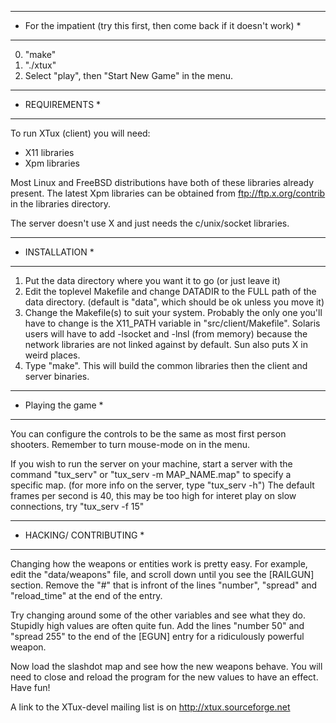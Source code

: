 **************************************************************************
* For the impatient (try this first, then come back if it doesn't work)  *
**************************************************************************
0. "make"
1. "./xtux"
2. Select "play", then "Start New Game" in the menu.

****************
* REQUIREMENTS *
****************
To run XTux (client) you will need:

* X11 libraries
* Xpm libraries

Most Linux and FreeBSD distributions have both of these libraries already
present. The latest Xpm libraries can be obtained from ftp://ftp.x.org/contrib
in the libraries directory.

The server doesn't use X and just needs the c/unix/socket libraries.

****************
* INSTALLATION *
****************

1. Put the data directory where you want it to go (or just leave it)
2. Edit the toplevel Makefile and change DATADIR to the FULL path of the
   data directory. (default is "data", which should be ok unless you move it)
3. Change the Makefile(s) to suit your system. Probably the only one you'll
   have to change is the X11_PATH variable in "src/client/Makefile". Solaris
   users will have to add -lsocket and -lnsl (from memory) because the network
   libraries are not linked against by default. Sun also puts X in weird places.
4. Type "make". This will build the common libraries then the client and server
   binaries.

********************
* Playing the game *
********************

You can configure the controls to be the same as most first person shooters.
Remember to turn mouse-mode on in the menu.

If you wish to run the server on your machine, start a server with the
command "tux_serv" or "tux_serv -m MAP_NAME.map" to specify a specific map.
(for more info on the server, type "tux_serv -h")
The default frames per second is 40, this may be too high for interet play
on slow connections, try "tux_serv -f 15"

*************************
* HACKING/ CONTRIBUTING *
*************************

Changing how the weapons or entities work is pretty easy. For example, edit
the "data/weapons" file, and scroll down until you see the [RAILGUN] section.
Remove the "#" that is infront of the lines "number", "spread" and "reload_time"
at the end of the entry.

Try changing around some of the other variables and see what they do.
Stupidly high values are often quite fun. Add the lines "number 50" and
"spread 255" to the end of the [EGUN] entry for a ridiculously powerful weapon.

Now load the slashdot map and see how the new weapons behave.
You will need to close and reload the program for the new values to have an
effect. Have fun!

A link to the XTux-devel mailing list is on http://xtux.sourceforge.net
